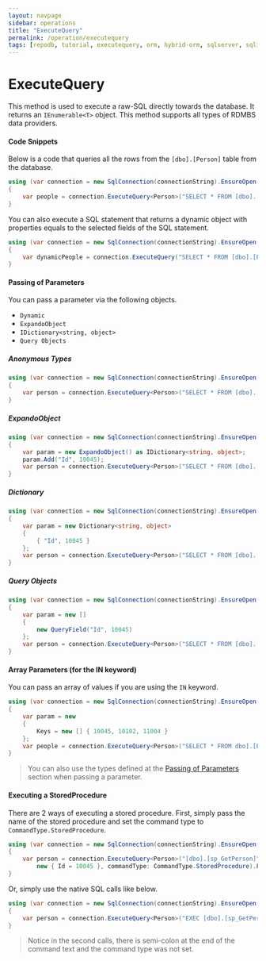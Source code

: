 ```yaml
---
layout: navpage
sidebar: operations
title: "ExecuteQuery"
permalink: /operation/executequery
tags: [repodb, tutorial, executequery, orm, hybrid-orm, sqlserver, sqlite, mysql, postgresql]
---
```


# ExecuteQuery

This method is used to execute a raw-SQL directly towards the database. It returns an `IEnumerable<T>` object. This method supports all types of RDMBS data providers.

#### Code Snippets

Below is a code that queries all the rows from the `[dbo].[Person]` table from the database.

```csharp
using (var connection = new SqlConnection(connectionString).EnsureOpen())
{
	var people = connection.ExecuteQuery<Person>("SELECT * FROM [dbo].[Person];");
}
```

You can also execute a SQL statement that returns a dynamic object with properties equals to the selected fields of the SQL statement.

```csharp
using (var connection = new SqlConnection(connectionString).EnsureOpen())
{
	var dynamicPeople = connection.ExecuteQuery("SELECT * FROM [dbo].[Person];");
}
```

#### Passing of Parameters

You can pass a parameter via the following objects.

- `Dynamic`
- `ExpandoObject`
- `IDictionary<string, object>`
- `Query Objects`

##### Anonymous Types

```csharp
using (var connection = new SqlConnection(connectionString).EnsureOpen())
{
	var person = connection.ExecuteQuery<Person>("SELECT * FROM [dbo].[Person] WHERE Id = @Id;", new { Id = 10045 }).FirstOrDefault();
}
```

##### ExpandoObject

```csharp
using (var connection = new SqlConnection(connectionString).EnsureOpen())
{
	var param = new ExpandoObject() as IDictionary<string, object>;
	param.Add("Id", 10045);
	var person = connection.ExecuteQuery<Person>("SELECT * FROM [dbo].[Person] WHERE Id = @Id;", param).FirstOrDefault();
}
```

##### Dictionary

```csharp
using (var connection = new SqlConnection(connectionString).EnsureOpen())
{
	var param = new Dictionary<string, object>
	{
		{ "Id", 10045 }
	};
	var person = connection.ExecuteQuery<Person>("SELECT * FROM [dbo].[Person] WHERE Id = @Id;", param).FirstOrDefault();
}
```

##### Query Objects

```csharp
using (var connection = new SqlConnection(connectionString).EnsureOpen())
{
	var param = new []
	{
		new QueryField("Id", 10045)
	};
	var person = connection.ExecuteQuery<Person>("SELECT * FROM [dbo].[Person] WHERE Id = @Id;", param).FirstOrDefault();
}
```

#### Array Parameters (for the IN keyword)

You can pass an array of values if you are using the `IN` keyword.

```csharp
using (var connection = new SqlConnection(connectionString).EnsureOpen())
{
	var param = new
	{
		Keys = new [] { 10045, 10102, 11004 }
	};
	var people = connection.ExecuteQuery<Person>("SELECT * FROM dbo].[Person] WHERE Id IN (@Keys);", param);
}
```

> You can also use the types defined at the [Passing of Parameters](#passing-of-parameters) section when passing a parameter.

#### Executing a StoredProcedure

There are 2 ways of executing a stored procedure. First, simply pass the name of the stored procedure and set the command type to `CommandType.StoredProcedure`.

```csharp
using (var connection = new SqlConnection(connectionString).EnsureOpen())
{
	var person = connection.ExecuteQuery<Person>("[dbo].[sp_GetPerson]",
		new { Id = 10045 }, commandType: CommandType.StoredProcedure).FirstOrDefault();
}
```

Or, simply use the native SQL calls like below.

```csharp
using (var connection = new SqlConnection(connectionString).EnsureOpen())
{
	var person = connection.ExecuteQuery<Person>("EXEC [dbo].[sp_GetPerson](@Id);", new { Id = 10045 }).FirstOrDefault();
}
```

> Notice in the second calls, there is semi-colon at the end of the command text and the command type was not set.
